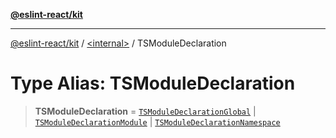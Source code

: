 [**@eslint-react/kit**](../../README.md)

***

[@eslint-react/kit](../../README.md) / [\<internal\>](../README.md) / TSModuleDeclaration

# Type Alias: TSModuleDeclaration

> **TSModuleDeclaration** = [`TSModuleDeclarationGlobal`](../interfaces/TSModuleDeclarationGlobal.md) \| [`TSModuleDeclarationModule`](TSModuleDeclarationModule.md) \| [`TSModuleDeclarationNamespace`](../interfaces/TSModuleDeclarationNamespace.md)

